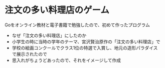 # 注文の多い料理店のゲーム
Goをオンライン教材と電子書籍で勉強したので、初めて作ったプログラム

- なぜ「注文の多い料理店」にしたのか
- 小学生の時に当時の学年のテーマ、宮沢賢治原作の「注文の多い料理店」で
- 学校の絵画コンクールでクラス1位の特選で入賞し、地元の造形パラダイスで展示されたので
- 思入れがちょうどあったので、それをイメージして作成
